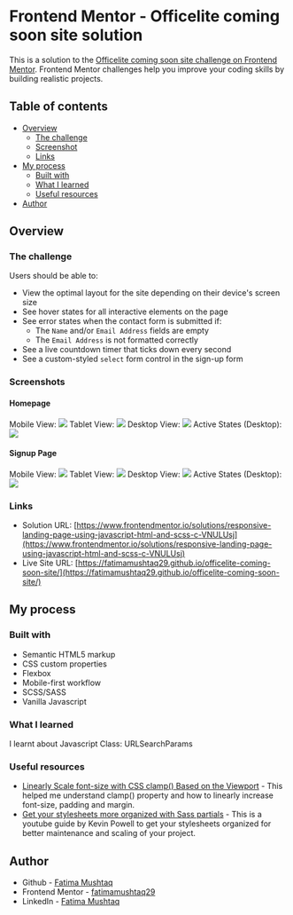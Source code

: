 # Frontend Mentor - Officelite coming soon site solution

This is a solution to the [Officelite coming soon site challenge on Frontend Mentor](https://www.frontendmentor.io/challenges/officelite-coming-soon-site-M4DIPNz8g). Frontend Mentor challenges help you improve your coding skills by building realistic projects. 

## Table of contents

- [Overview](#overview)
  - [The challenge](#the-challenge)
  - [Screenshot](#screenshot)
  - [Links](#links)
- [My process](#my-process)
  - [Built with](#built-with)
  - [What I learned](#what-i-learned)
  - [Useful resources](#useful-resources)
- [Author](#author)

## Overview

### The challenge

Users should be able to:

- View the optimal layout for the site depending on their device's screen size
- See hover states for all interactive elements on the page
- See error states when the contact form is submitted if:
  - The `Name` and/or `Email Address` fields are empty
  - The `Email Address` is not formatted correctly
- See a live countdown timer that ticks down every second
- See a custom-styled `select` form control in the sign-up form

### Screenshots

#### Homepage

Mobile View: ![](/screenshots/Mobile%20-%20Home.jpg)
Tablet View: ![](/screenshots/Tablet%20-%20Home.jpg)
Desktop View: ![](/screenshots/Desktop%20-%20Home.jpg)
Active States (Desktop): ![](/screenshots/Desktop%20-%20Home%20-%20Active%20States.jpg)

#### Signup Page

Mobile View: ![](/screenshots/Mobile%20-%20Sign%20Up.jpg)
Tablet View: ![](/screenshots/Tablet%20-%20Sign%20Up.jpg)
Desktop View: ![](/screenshots/Desktop%20-%20Sign%20Up.jpg)
Active States (Desktop): ![](/screenshots/Desktop%20-%20Sign%20Up%20-%20Active%20States.jpg)

### Links

- Solution URL: [https://www.frontendmentor.io/solutions/responsive-landing-page-using-javascript-html-and-scss-c-VNULUsj](https://www.frontendmentor.io/solutions/responsive-landing-page-using-javascript-html-and-scss-c-VNULUsj)
- Live Site URL: [https://fatimamushtaq29.github.io/officelite-coming-soon-site/](https://fatimamushtaq29.github.io/officelite-coming-soon-site/)

## My process

### Built with

- Semantic HTML5 markup
- CSS custom properties
- Flexbox
- Mobile-first workflow
- SCSS/SASS
- Vanilla Javascript

### What I learned

I learnt about Javascript Class: URLSearchParams

### Useful resources

- [Linearly Scale font-size with CSS clamp() Based on the Viewport](https://css-tricks.com/linearly-scale-font-size-with-css-clamp-based-on-the-viewport/) - This helped me understand clamp() property and how to linearly increase font-size, padding and margin.
- [Get your stylesheets more organized with Sass partials](https://www.youtube.com/watch?v=9Ld-aOKsEDk) - This is a youtube guide by Kevin Powell to get your stylesheets organized for better maintenance and scaling of your project.

## Author

- Github - [Fatima Mushtaq](https://github.com/fatimamushtaq29)
- Frontend Mentor - [fatimamushtaq29](https://www.frontendmentor.io/profile/fatimamushtaq29)
- LinkedIn - [Fatima Mushtaq](https://www.linkedin.com/in/fatima-mushtaq-2aa733107/)
